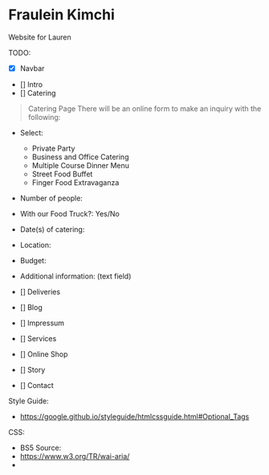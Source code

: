 # Fraulein Kimchi

Website for Lauren

TODO:
- [x] Navbar
- [] Intro
- [] Catering
> Catering Page
There will be an online form to make an inquiry with the following:
- Select:
  - Private Party
  - Business and Office Catering 
  - Multiple Course Dinner Menu
  - Street Food Buffet 
  - Finger Food Extravaganza 
- Number of people:
- With our Food Truck?: Yes/No
- Date(s) of catering:
- Location:
- Budget: 
- Additional information: (text field)

- [] Deliveries
- [] Blog
- [] Impressum
- [] Services
- [] Online Shop
- [] Story
- [] Contact

Style Guide:
- <https://google.github.io/styleguide/htmlcssguide.html#Optional_Tags>

CSS:

- BS5
Source:
- https://www.w3.org/TR/wai-aria/
- 
